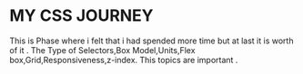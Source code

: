 # MY CSS JOURNEY
This is Phase where i felt that i had spended more time but  at last it is worth of it .
The Type of Selectors,Box Model,Units,Flex box,Grid,Responsiveness,z-index.
This topics are important .
